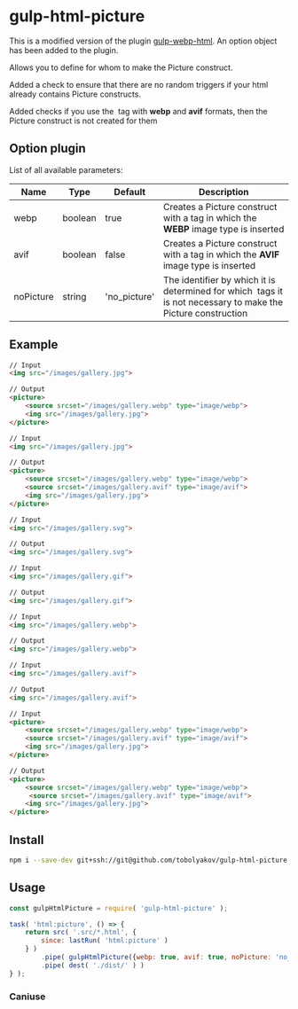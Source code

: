 # gulp-html-picture

This is a modified version of the plugin [gulp-webp-html](https://www.npmjs.com/package/gulp-webp-html).
An option object has been added to the plugin.

Allows you to define for whom to make the Picture construct.

Added a check to ensure that there are no random triggers if your html already contains Picture constructs.

Added checks if you use the <img> tag with **webp** and **avif** formats, then the Picture construct is not created for them

## Option plugin

List of all available parameters:

| Name      | Type    | Default      | Description                                                  |
| --------- | ------- | ------------ | ------------------------------------------------------------ |
| webp      | boolean | true         | Creates a Picture construct with a <source> tag in which the **WEBP** image type is inserted |
| avif      | boolean | false        | Creates a Picture construct with a <source> tag in which the **AVIF** image type is inserted |
| noPicture | string  | 'no_picture' | The identifier by which it is determined for which <img> tags it is not necessary to make the Picture construction |



## Example

```html
// Input
<img src="/images/gallery.jpg">

// Output
<picture>
    <source srcset="/images/gallery.webp" type="image/webp">
    <img src="/images/gallery.jpg">
</picture>

// Input
<img src="/images/gallery.jpg">

// Output
<picture>
    <source srcset="/images/gallery.webp" type="image/webp">
    <source srcset="/images/gallery.avif" type="image/avif">
    <img src="/images/gallery.jpg">
</picture>

// Input
<img src="/images/gallery.svg">

// Output
<img src="/images/gallery.svg">

// Input
<img src="/images/gallery.gif">

// Output
<img src="/images/gallery.gif">

// Input
<img src="/images/gallery.webp">

// Output
<img src="/images/gallery.webp">

// Input
<img src="/images/gallery.avif">

// Output
<img src="/images/gallery.avif">

// Input
<picture>
    <source srcset="/images/gallery.webp" type="image/webp">
    <source srcset="/images/gallery.avif" type="image/avif">
    <img src="/images/gallery.jpg">
</picture>

// Output
<picture>
    <source srcset="/images/gallery.webp" type="image/webp">
     <source srcset="/images/gallery.avif" type="image/avif">
    <img src="/images/gallery.jpg">
</picture>

```


## Install
```bash
npm i --save-dev git+ssh://git@github.com/tobolyakov/gulp-html-picture.git
```
## Usage
```javascript
const gulpHtmlPicture = require( 'gulp-html-picture' );

task( 'html:picture', () => {
	return src( '.src/*.html', {
		since: lastRun( 'html:picture' )
	} )
		.pipe( gulpHtmlPicture({webp: true, avif: true, noPicture: 'no_picture'}) )
		.pipe( dest( './dist/' ) )
} );
```

### Caniuse

[WebP image format]: https://caniuse.com/webp
[AVIF image format]: https://caniuse.com/avif

